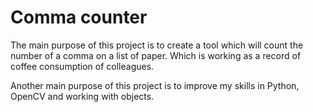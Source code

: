 # Comma counter

The main purpose of this project is to create a tool which will count the number of a comma on a list of paper. Which is working as a record of coffee consumption of colleagues. 

Another main purpose of this project is to improve my skills in Python, OpenCV and working with objects. 
